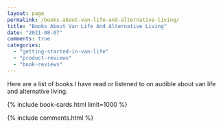 ```yaml
---
layout: page
permalink: /books-about-van-life-and-alternative-living/
title: "Books About Van Life And Alternative Living"
date: "2021-08-07"
comments: true
categories: 
  - "getting-started-in-van-life"
  - "product-reviews"
  - "book-reviews"
---
```

Here are a list of books I have read or listened to on audible about van life and
alternative living.


{% include book-cards.html limit=1000 %}

{% include comments.html %}